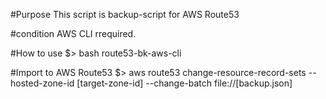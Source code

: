 #Purpose
This script is backup-script for AWS Route53

#condition
AWS CLI rrequired.

#How to use
$> bash route53-bk-aws-cli

#Import to AWS Route53
$> aws route53 change-resource-record-sets --hosted-zone-id [target-zone-id] --change-batch file://[backup.json]
